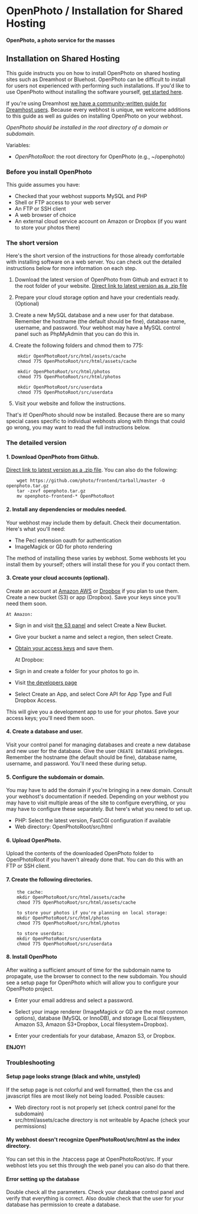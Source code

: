 # OpenPhoto / Installation for Shared Hosting

#### OpenPhoto, a photo service for the masses

## Installation on Shared Hosting

This guide instructs you on how to install OpenPhoto on shared hosting sites such as Dreamhost or Bluehost. OpenPhoto can be difficult to install for users not experienced with performing such installations. If you'd like to use OpenPhoto without installing the software yourself, <a href="http://openphoto.me">get started here</a>.

If you're using Dreamhost <a href="https://github.com/photo/frontend/blob/master/documentation/guides/InstallationDreamhost.markdown">we have a community-written guide for Dreamhost users</a>. Because every webhost is unique, we welcome additions to this guide as well as guides on installing OpenPhoto on your webhost.

*OpenPhoto should be installed in the root directory of a domain or subdomain.*

Variables:

- *OpenPhotoRoot*: the root directory for OpenPhoto (e.g., ~/openphoto)

### Before you install OpenPhoto
This guide assumes you have:
* Checked that your webhost supports MySQL and PHP
* Shell or FTP access to your web server
* An FTP or SSH client
* A web browser of choice
* An external cloud service account on Amazon or Dropbox (if you want to store your photos there)


### The short version
Here's the short version of the instructions for those already comfortable with installing software on a web server. You can check out the detailed instructions below for more information on each step.

1. Download the latest version of OpenPhoto from Github and extract it to the root folder of your website. <a href="https://github.com/photo/frontend/archive/master.zip">Direct link to latest version as a .zip file</a>

2. Prepare your cloud storage option and have your credentials ready. (Optional)

3. Create a new MySQL database and a new user for that database. Remember the hostname (the default should be fine), database name, username, and password. Your webhost may have a MySQL control panel such as PhpMyAdmin that you can do this in.

4. Create the following folders and chmod them to 775:

        mkdir OpenPhotoRoot/src/html/assets/cache
        chmod 775 OpenPhotoRoot/src/html/assets/cache
        
        mkdir OpenPhotoRoot/src/html/photos
        chmod 775 OpenPhotoRoot/src/html/photos
        
        mkdir OpenPhotoRoot/src/userdata
        chmod 775 OpenPhotoRoot/src/userdata
        
5. Visit your website and follow the instructions. 

That's it! OpenPhoto should now be installed. Because there are so many special cases specific to individual webhosts along with things that could go wrong, you may want to read the full instructions below.

### The detailed version

#### 1. Download OpenPhoto from Github.
<a href="https://github.com/photo/frontend/archive/master.zip">Direct link to latest version as a .zip file</a>. You can also do the following:

        wget https://github.com/photo/frontend/tarball/master -O openphoto.tar.gz
        tar -zxvf openphoto.tar.gz
        mv openphoto-frontend-* OpenPhotoRoot

#### 2. Install any dependencies or modules needed.
Your webhost may include them by default. Check their documentation. Here's what you'll need:

* The Pecl extension oauth for authentication
* ImageMagick or GD for photo rendering

The method of installing these varies by webhost. Some webhosts let you install them by yourself; others will install these for you if you contact them.

#### 3. Create your cloud accounts (optional).
Create an account at <a href="https://aws.amazon.com/s3">Amazon AWS</a> or <a href="http://www.dropbox.com">Dropbox</a> if you plan to use them. Create a new bucket (S3) or app (Dropbox). Save your keys since you'll need them soon.  

    At Amazon:
* Sign in and visit <a href="https://console.aws.amazon.com/s3/home">the S3 panel</a> and select Create a New Bucket. 
* Give your bucket a name and select a region, then select Create. 
* <a href="https://portal.aws.amazon.com/gp/aws/securityCredentials">Obtain your access keys</a> and save them.

    At Dropbox:
* Sign in and create a folder for your photos to go in. 
* Visit <a href="https://www.dropbox.com/developers/apps">the developers page</a>
* Select Create an App, and select Core API for App Type and Full Dropbox Access.

This will give you a development app to use for your photos. Save your access keys; you'll need them soon.

#### 4. Create a database and user.
Visit your control panel for managing databases and create a new database and new user for the database. Give the user `CREATE DATABASE` privileges. Remember the hostname (the default should be fine), database name, username, and password. You'll need these during setup.

#### 5. Configure the subdomain or domain.
You may have to add the domain if you're bringing in a new domain. Consult your webhost's documentation if needed. Depending on your webhost you may have to visit multiple areas of the site to configure everything, or you may have to configure these separately. But here's what you need to set up.

* PHP: Select the latest version, FastCGI configuration if available
* Web directory: OpenPhotoRoot/src/html

#### 6. Upload OpenPhoto.
Upload the contents of the downloaded OpenPhoto folder to OpenPhotoRoot if you haven't already done that. You can do this with an FTP or SSH client.
        
#### 7. Create the following directories.

        the cache:
        mkdir OpenPhotoRoot/src/html/assets/cache
        chmod 775 OpenPhotoRoot/src/html/assets/cache
        
        to store your photos if you're planning on local storage:
        mkdir OpenPhotoRoot/src/html/photos
        chmod 775 OpenPhotoRoot/src/html/photos
        
        to store userdata:
        mkdir OpenPhotoRoot/src/userdata
        chmod 775 OpenPhotoRoot/src/userdata

#### 8. Install OpenPhoto
After waiting a sufficient amount of time for the subdomain name to propagate, use the browser to connect to the new subdomain.  You should see a setup page for OpenPhoto which will allow you to configure your OpenPhoto project.

* Enter your email address and select a password.

* Select your image renderer (ImageMagick or GD are the most common options), database (MySQL or InnoDB), and storage (Local filesystem, Amazon S3, Amazon S3+Dropbox, Local filesystem+Dropbox).

* Enter your credentials for your database, Amazon S3, or Dropbox.

**ENJOY!**

### Troubleshooting

#### Setup page looks strange (black and white, unstyled)
If the setup page is not colorful and well formatted, then the css and javascript files are most likely not being loaded.  Possible causes:

- Web directory root is not properly set (check control panel for the subdomain)
- src/html/assets/cache directory is not writeable by Apache (check your permissions)

#### My webhost doesn't recognize OpenPhotoRoot/src/html as the index directory.
You can set this in the .htaccess page at OpenPhotoRoot/src. If your webhost lets you set this through the web panel you can also do that there.

#### Error setting up the database
Double check all the parameters. Check your database control panel and verify that everything is correct. Also double check that the user for your database has permission to create a database.
